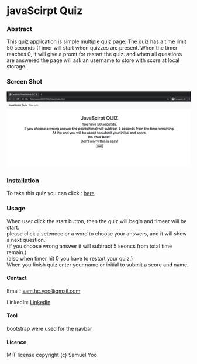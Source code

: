 # javaScirpt Quiz

### Abstract

This quiz application is simple multiple quiz page. The quiz has a time limit 50 seconds (Timer will start when quizzes are present. When the timer reaches 0, it will give a promt for restart the quiz. and when all questions are answered the page will ask an username to store with score at local storage.

### Screen Shot
![Screenshot](Assets/screenshot.png)



### Installation
To take this quiz you can click : [here](https://samuelyoo.github.io/javascript-quiz)


### Usage
When user click the start button, then the quiz will begin and timeer will be start. </br>
please click a setenece or a word to choose your answers, and it will show a next question.</br>
(If you choose wrong answer it will subtract 5 seoncs from total time remain.)</br>
(also when timer hit 0 you have to restart your quiz.)</br>
When you finish quiz enter your name or initial to submit a score and name.</br>

#### Contact
Email: sam.hc.yoo@gmail.com

LinkedIn: [LinkedIn](https://www.linkedin.com/in/samuel-hc-yoo)


#### Tool
bootstrap were used for the navbar

#### Licence
MIT license
copyright (c) Samuel Yoo
